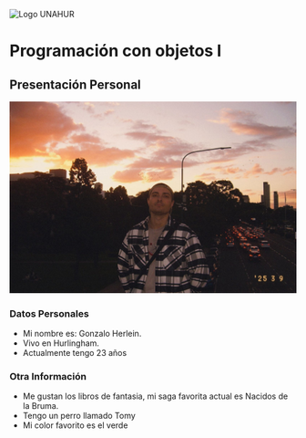 ![Logo UNAHUR](./UNAHUR.png)

# Programación con objetos I
## Presentación Personal
![Foto](./photo.jpeg)

### Datos Personales
- Mi nombre es: Gonzalo Herlein.
- Vivo en Hurlingham.
- Actualmente tengo 23 años


### Otra Información
- Me gustan los libros de fantasia, mi saga favorita actual es Nacidos de la Bruma.
- Tengo un perro llamado Tomy
- Mi color favorito es el verde